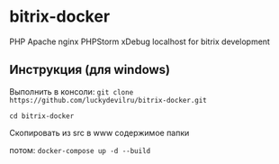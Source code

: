 # bitrix-docker
PHP Apache nginx PHPStorm xDebug localhost for bitrix development

## Инструкция (для windows)
Выполнить в консоли:
`git clone https://github.com/luckydevilru/bitrix-docker.git`

`cd bitrix-docker`

Скопировать из src в www содержимое папки

потом:
`docker-compose up -d --build`